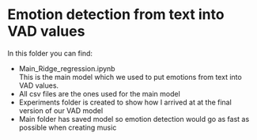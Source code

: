 # Emotion detection from text into VAD values

In this folder you can find:
- Main_Ridge_regression.ipynb <br>
This is the main model which we used to put emotions from text into VAD values.
- All csv files are the ones used for the main model
- Experiments folder is created to show how I arrived at at the final version of our VAD model
- Main folder has saved model so emotion detection would go as fast as possible when creating music
